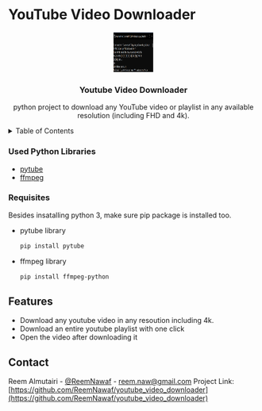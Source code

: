# YouTube Video Downloader

<div id="top"></div>

<div align="center">
  <a href="https://github.com/ReemNawaf/youtube_video_downloader">
    <img src="images/yvd1.png" alt="Logo" width="80" height="80">
  </a>

<h3 align="center">Youtube Video Downloader</h3>

  <p align="center">
    python project to download any YouTube video or playlist in any available resolution (including FHD and 4k).
    
</div>



<!-- TABLE OF CONTENTS -->
<details>
  <summary>Table of Contents</summary>
  <ol>
    <li><a href="#used-python-libraries">Used Python Libraries</a></li>
    <li><a href="#requisites">Requisites</a></li>
    <li><a href="#features">Usage</a></li>
    <li><a href="#contact">Contact</a></li>
  </ol>
</details>

### Used Python Libraries

* [pytube](https://pytube.io/en/latest/)
* [ffmpeg](https://www.ffmpeg.org/)

### Requisites
Besides insatalling python 3, make sure pip package is installed too.

* pytube library
  ```sh
  pip install pytube
  ```
* ffmpeg library
  ```sh
  pip install ffmpeg-python
  ```

## Features
* Download any youtube video in any resoution including 4k.
* Download an entire youtube playlist with one click
* Open the video after downloading it

<!-- CONTACT -->
## Contact

Reem Almutairi - [@ReemNawaf](https://twitter.com/ReemNawaf) - reem.naw@gmail.com
Project Link: [https://github.com/ReemNawaf/youtube_video_downloader](https://github.com/ReemNawaf/youtube_video_downloader)
